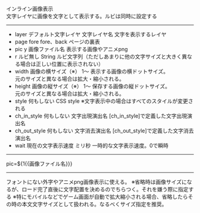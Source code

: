 インライン画像表示  
文字レイヤに画像を文字として表示する。ルビは同時に設定する

***
- layer		デフォルト文字レイヤ	文字レイヤ名	文字を表示するレイヤ
- page		fore	fore、back	ページの裏表
- pic	y		画像ファイル名	表示する画像やアニメpng
- r		ルビ無し	String	ルビ文字列（ただしあまりに他の文字サイズと大きく異なる場合は正しい位置に表示されない）
- width		画像の横サイズ（※）	1〜	表示する画像の横ドットサイズ。<br/>元のサイズと異なる場合は拡大・縮小される。
- height		画像の縦サイズ（※）	1〜	保存する画像の縦ドットサイズ。<br/>元のサイズと異なる場合は拡大・縮小される。
- style		何もしない	CSS style	※文字表示中の場合はすべてのスタイルが変更される
- ch_in_style		何もしない	文字出現演出名	[ch_in_style]で定義した文字出現演出名
- ch_out_style		何もしない	文字消去演出名	[ch_out_style]で定義した文字消去演出名
- wait		現在の文字表示速度	ミリ秒	一時的な文字表示速度。0で瞬時

***
pic=${1{{画像ファイル名}}}

***
フォントにない外字やアニメpng画像表示に使える。
※省略時は画像サイズになるが、ロード完了直後に文字配置を決めるのでちらつく。それを嫌う際に指定する
※特にモバイルなどでゲーム画面が自動で拡大縮小される場合、省略したらその時の本文文字サイズとして扱われる。なるべくサイズ指定を推奨。
